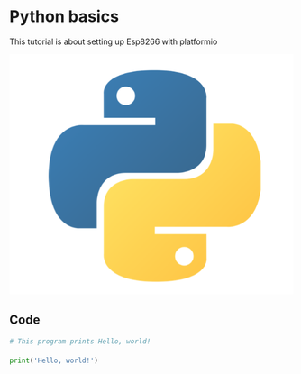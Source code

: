 # Python basics
This tutorial is about setting up Esp8266 with platformio

![alt text](../../media/logos/python-logo.png "Python")

## Code
```py
# This program prints Hello, world!

print('Hello, world!')
```
